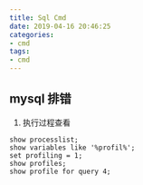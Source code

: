 ```yaml
---
title: Sql Cmd
date: 2019-04-16 20:46:25
categories:
- cmd
tags:
- cmd
---
```


## mysql 排错
1. 执行过程查看
```
show processlist;  
show variables like '%profil%';  
set profiling = 1;  
show profiles;  
show profile for query 4;
```
